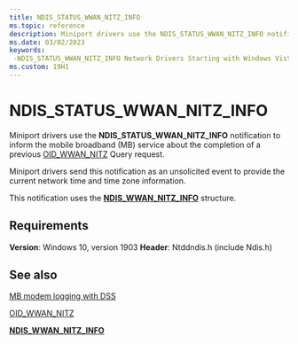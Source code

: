 ```yaml
---
title: NDIS_STATUS_WWAN_NITZ_INFO
ms.topic: reference
description: Miniport drivers use the NDIS_STATUS_WWAN_NITZ_INFO notification to inform the mobile broadband (MB) service about the completion of a previous OID_WWAN_NITZ Query request.
ms.date: 03/02/2023
keywords: 
 -NDIS_STATUS_WWAN_NITZ_INFO Network Drivers Starting with Windows Vista
ms.custom: 19H1
---
```


# NDIS_STATUS_WWAN_NITZ_INFO

Miniport drivers use the **NDIS_STATUS_WWAN_NITZ_INFO** notification to inform the mobile broadband (MB) service about the completion of a previous [OID_WWAN_NITZ](oid-wwan-nitz.md) Query request.

Miniport drivers send this notification as an unsolicited event to provide the current network time and time zone information.

This notification uses the [**NDIS_WWAN_NITZ_INFO**](/windows-hardware/drivers/ddi/ndiswwan/ns-ndiswwan-_ndis_wwan_nitz_info) structure.

## Requirements

**Version**: Windows 10, version 1903
**Header**: Ntddndis.h (include Ndis.h)

## See also

[MB modem logging with DSS](mb-modem-logging-with-dss.md)

[OID_WWAN_NITZ](oid-wwan-nitz.md)

[**NDIS_WWAN_NITZ_INFO**](/windows-hardware/drivers/ddi/ndiswwan/ns-ndiswwan-_ndis_wwan_nitz_info)
